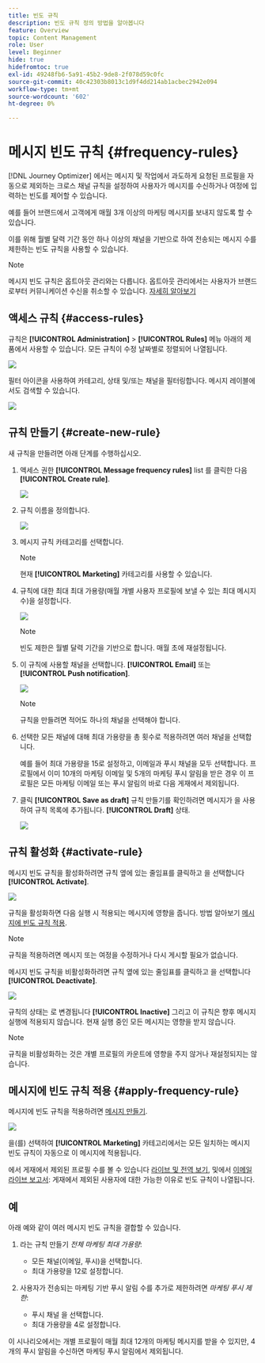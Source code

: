 ```yaml
---
title: 빈도 규칙
description: 빈도 규칙 정의 방법을 알아봅니다
feature: Overview
topic: Content Management
role: User
level: Beginner
hide: true
hidefromtoc: true
exl-id: 49248fb6-5a91-45b2-9de8-2f078d59c0fc
source-git-commit: 40c42303b8013c1d9f4dd214ab1acbec2942e094
workflow-type: tm+mt
source-wordcount: '602'
ht-degree: 0%

---
```


# 메시지 빈도 규칙 {#frequency-rules}

[!DNL Journey Optimizer] 에서는 메시지 및 작업에서 과도하게 요청된 프로필을 자동으로 제외하는 크로스 채널 규칙을 설정하여 사용자가 메시지를 수신하거나 여정에 입력하는 빈도를 제어할 수 있습니다.

예를 들어 브랜드에서 고객에게 매월 3개 이상의 마케팅 메시지를 보내지 않도록 할 수 있습니다.

이를 위해 월별 달력 기간 동안 하나 이상의 채널을 기반으로 하여 전송되는 메시지 수를 제한하는 빈도 규칙을 사용할 수 있습니다.

>[!NOTE]
>
>메시지 빈도 규칙은 옵트아웃 관리와는 다릅니다. 옵트아웃 관리에서는 사용자가 브랜드로부터 커뮤니케이션 수신을 취소할 수 있습니다. [자세히 알아보기](../messages/consent.md#opt-out-management)

## 액세스 규칙 {#access-rules}

규칙은 **[!UICONTROL Administration]** > **[!UICONTROL Rules]** 메뉴 아래의 제품에서 사용할 수 있습니다. 모든 규칙이 수정 날짜별로 정렬되어 나열됩니다.

![](assets/message-rules-access.png)

<!--To access, create, edit or delete message frequency rules, you must have the message configuration permission. [Learn more](../administration/high-low-permissions.md#administration-permissions)-->

필터 아이콘을 사용하여 카테고리, 상태 및/또는 채널을 필터링합니다. 메시지 레이블에서도 검색할 수 있습니다.

![](assets/message-rules-filter.png)

## 규칙 만들기 {#create-new-rule}

새 규칙을 만들려면 아래 단계를 수행하십시오.

1. 액세스 권한 **[!UICONTROL Message frequency rules]** list 를 클릭한 다음 **[!UICONTROL Create rule]**.

   ![](assets/message-rules-create.png)

1. 규칙 이름을 정의합니다.

   ![](assets/message-rules-details.png)

1. 메시지 규칙 카테고리를 선택합니다.

   >[!NOTE]
   >
   >현재 **[!UICONTROL Marketing]** 카테고리를 사용할 수 있습니다.

1. 규칙에 대한 최대 최대 가용량(매월 개별 사용자 프로필에 보낼 수 있는 최대 메시지 수)을 설정합니다.

   ![](assets/message-rules-capping.png)

   >[!NOTE]
   >
   >빈도 제한은 월별 달력 기간을 기반으로 합니다. 매월 초에 재설정됩니다.

1. 이 규칙에 사용할 채널을 선택합니다. **[!UICONTROL Email]** 또는 **[!UICONTROL Push notification]**.

   ![](assets/message-rules-channels.png)

   >[!NOTE]
   >
   >규칙을 만들려면 적어도 하나의 채널을 선택해야 합니다.

1. 선택한 모든 채널에 대해 최대 가용량을 총 횟수로 적용하려면 여러 채널을 선택합니다.

   예를 들어 최대 가용량을 15로 설정하고, 이메일과 푸시 채널을 모두 선택합니다. 프로필에서 이미 10개의 마케팅 이메일 및 5개의 마케팅 푸시 알림을 받은 경우 이 프로필은 모든 마케팅 이메일 또는 푸시 알림의 바로 다음 게재에서 제외됩니다.

1. 클릭 **[!UICONTROL Save as draft]** 규칙 만들기를 확인하려면 메시지가 을 사용하여 규칙 목록에 추가됩니다. **[!UICONTROL Draft]** 상태.

   ![](assets/message-rules-created.png)

## 규칙 활성화 {#activate-rule}

메시지 빈도 규칙을 활성화하려면 규칙 옆에 있는 줄임표를 클릭하고 을 선택합니다 **[!UICONTROL Activate]**.

![](assets/message-rules-activate.png)

규칙을 활성화하면 다음 실행 시 적용되는 메시지에 영향을 줍니다. 방법 알아보기 [메시지에 빈도 규칙 적용](#apply-frequency-rule).

>[!NOTE]
>
>규칙을 적용하려면 메시지 또는 여정을 수정하거나 다시 게시할 필요가 없습니다.

메시지 빈도 규칙을 비활성화하려면 규칙 옆에 있는 줄임표를 클릭하고 을 선택합니다 **[!UICONTROL Deactivate]**.

![](assets/message-rules-deactivate.png)

규칙의 상태는 로 변경됩니다 **[!UICONTROL Inactive]** 그리고 이 규칙은 향후 메시지 실행에 적용되지 않습니다. 현재 실행 중인 모든 메시지는 영향을 받지 않습니다.

>[!NOTE]
>
>규칙을 비활성화하는 것은 개별 프로필의 카운트에 영향을 주지 않거나 재설정되지는 않습니다.

## 메시지에 빈도 규칙 적용 {#apply-frequency-rule}

메시지에 빈도 규칙을 적용하려면 [메시지 만들기](../messages/get-started-content.md#create-new-message).

![](assets/message-rules-properties.png)

을(를) 선택하여 **[!UICONTROL Marketing]** 카테고리에서는 모든 일치하는 메시지 빈도 규칙이 자동으로 이 메시지에 적용됩니다.

<!--Clicking the link out button next to the category selector will jump you over to the rules inventory screen to see which rules will be applied to the message.-->

에서 게재에서 제외된 프로필 수를 볼 수 있습니다 [라이브 및 전역 보기](../reports/message-monitoring.md), 및에서 [이메일 라이브 보고서](../reports/email-live-report.md): 게재에서 제외된 사용자에 대한 가능한 이유로 빈도 규칙이 나열됩니다.

## 예

아래 예와 같이 여러 메시지 빈도 규칙을 결합할 수 있습니다.

1. 라는 규칙 만들기 *전체 마케팅 최대 가용량*:

   * 모든 채널(이메일, 푸시)을 선택합니다.
   * 최대 가용량을 12로 설정합니다.

1. 사용자가 전송되는 마케팅 기반 푸시 알림 수를 추가로 제한하려면 *마케팅 푸시 제한*:

   * 푸시 채널 을 선택합니다.
   * 최대 가용량을 4로 설정합니다.

이 시나리오에서는 개별 프로필이 매월 최대 12개의 마케팅 메시지를 받을 수 있지만, 4개의 푸시 알림을 수신하면 마케팅 푸시 알림에서 제외됩니다.
